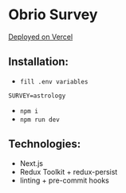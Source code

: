 # Obrio Survey

[Deployed on Vercel](https://obrio-survey.vercel.app)

## Installation:
- `fill .env variables`
```dotenv
SURVEY=astrology
```
- `npm i`
- `npm run dev`

## Technologies:

- Next.js
- Redux Toolkit + redux-persist
- linting + pre-commit hooks

